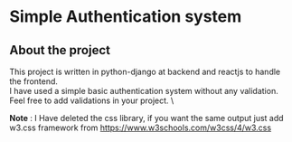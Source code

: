 # Simple Authentication system
## About the project
This project is written in python-django at backend and reactjs to handle the frontend. \
I have used a simple basic authentication system without any validation. \
Feel free to add validations in your project. \

**Note** : I Have deleted the css library, if you want the same output just add w3.css framework from https://www.w3schools.com/w3css/4/w3.css
